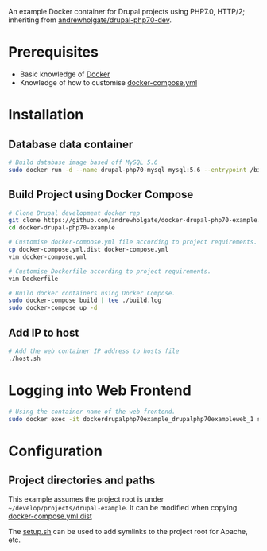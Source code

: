 An example Docker container for Drupal projects using PHP7.0, HTTP/2; inheriting from [andrewholgate/drupal-php70-dev](https://hub.docker.com/r/andrewholgate/drupal-php70-dev/).

# Prerequisites

- Basic knowledge of [Docker](https://www.docker.com/)
- Knowledge of how to customise [docker-compose.yml](https://docs.docker.com/compose/yml/)

# Installation

## Database data container

```bash
# Build database image based off MySQL 5.6
sudo docker run -d --name drupal-php70-mysql mysql:5.6 --entrypoint /bin/echo MySQL data-only container for Drupal project PHP7.0
```

## Build Project using Docker Compose

```bash
# Clone Drupal development docker rep
git clone https://github.com/andrewholgate/docker-drupal-php70-example.git
cd docker-drupal-php70-example

# Customise docker-compose.yml file according to project requirements.
cp docker-compose.yml.dist docker-compose.yml
vim docker-compose.yml

# Customise Dockerfile according to project requirements.
vim Dockerfile

# Build docker containers using Docker Compose.
sudo docker-compose build | tee ./build.log
sudo docker-compose up -d
```

## Add IP to host

```bash
# Add the web container IP address to hosts file
./host.sh
```

# Logging into Web Frontend

```bash
# Using the container name of the web frontend.
sudo docker exec -it dockerdrupalphp70example_drupalphp70exampleweb_1 su - ubuntu
```

# Configuration

## Project directories and paths

This example assumes the project root is under ` ~/develop/projects/drupal-example`. It can be modified when copying [docker-compose.yml.dist](https://github.com/andrewholgate/docker-drupal-php70-example/blob/master/docker-compose.yml.dist#L9)

The [setup.sh](https://github.com/andrewholgate/docker-drupal-php70-example/blob/master/setup.sh) can be used to add symlinks to the project root for Apache, etc.
